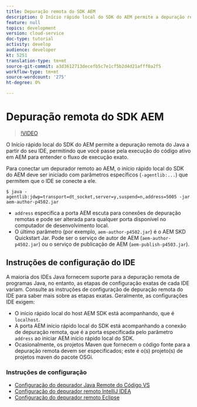 ```yaml
---
title: Depuração remota do SDK AEM
description: O Início rápido local do SDK do AEM permite a depuração remota do Java a partir do seu IDE, permitindo que você passe pela execução do código ativo em AEM para entender o fluxo de execução exato.
feature: null
topics: development
version: cloud-service
doc-type: tutorial
activity: develop
audience: developer
kt: 5251
translation-type: tm+mt
source-git-commit: a3d3612713decefb5c7e1cf5b2d4d21afff0a2f5
workflow-type: tm+mt
source-wordcount: '275'
ht-degree: 0%

---
```



# Depuração remota do SDK AEM

>[!VIDEO](https://video.tv.adobe.com/v/34338/?quality=12&learn=on)

O Início rápido local do SDK do AEM permite a depuração remota do Java a partir do seu IDE, permitindo que você passe pela execução do código ativo em AEM para entender o fluxo de execução exato.

Para conectar um depurador remoto ao AEM, o início rápido local do SDK do AEM deve ser iniciado com parâmetros específicos (`-agentlib:...`) que permitem que o IDE se conecte a ele.

```
$ java -agentlib:jdwp=transport=dt_socket,server=y,suspend=n,address=5005 -jar aem-author-p4502.jar   
```

+ `address` especifica a porta AEM escuta para conexões de depuração remotas e pode ser alterada para qualquer porta disponível no computador de desenvolvimento local.
+ O último parâmetro (por exemplo, `aem-author-p4502.jar`) é o AEM SKD Quickstart Jar. Pode ser o serviço de autor de AEM (`aem-author-p4502.jar`) ou o serviço de publicação de AEM (`aem-publish-p4503.jar`).

## Instruções de configuração do IDE

A maioria dos IDEs Java fornecem suporte para a depuração remota de programas Java, no entanto, as etapas de configuração exatas de cada IDE variam. Consulte as instruções de configuração de depuração remota do IDE para saber mais sobre as etapas exatas. Geralmente, as configurações IDE exigem:

+ O início rápido local do host AEM SDK está acompanhando, que é `localhost`.
+ A porta AEM início rápido local do SDK está acompanhando a conexão de depuração remota, que é a porta especificada pelo parâmetro `address` ao iniciar AEM início rápido local do SDK.
+ Ocasionalmente, os projetos Maven que fornecem o código fonte para a depuração remota devem ser especificados; este é o(s) projeto(s) de projetos maven do pacote OSGi.

### Instruções de configuração

+ [Configuração do depurador Java Remote do Código VS](https://code.visualstudio.com/docs/java/java-debugging)
+ [Configuração do depurador remoto IntelliJ IDEA](https://www.jetbrains.com/help/idea/run-debug-configuration-remote-debug.html)
+ [Configuração do depurador remoto Eclipse](https://javapapers.com/core-java/java-remote-debug-with-eclipse/)

